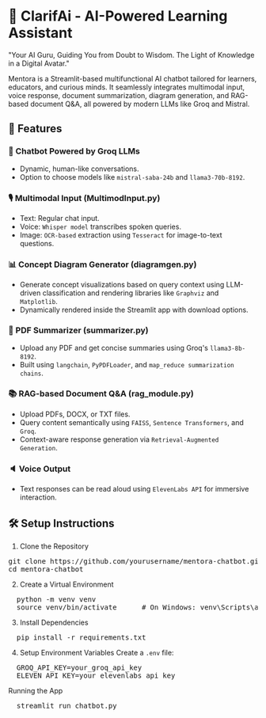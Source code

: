 # 🤖 **ClarifAi - AI-Powered Learning Assistant**<br>
"Your AI Guru, Guiding You from Doubt to Wisdom. The Light of Knowledge in a Digital Avatar."

Mentora is a Streamlit-based multifunctional AI chatbot tailored for learners, educators, and curious minds. It seamlessly integrates multimodal input, voice response, document summarization, diagram generation, and RAG-based document Q&A, all powered by modern LLMs like Groq and Mistral.

## 🚀 **Features**

### 🧠 Chatbot Powered by Groq LLMs</br>
- Dynamic, human-like conversations.</br>
- Option to choose models like `mistral-saba-24b` and `llama3-70b-8192`.

### 🎙️ Multimodal Input (MultimodInput.py)</br>
- Text: Regular chat input.</br>
- Voice: `Whisper model` transcribes spoken queries.</br>
- Image: `OCR-based` extraction using `Tesseract` for image-to-text questions.</br>

### 📊 Concept Diagram Generator (diagramgen.py)</br>
- Generate concept visualizations based on query context using LLM-driven classification and rendering libraries like `Graphviz` and `Matplotlib`.</br>
- Dynamically rendered inside the Streamlit app with download options.</br>

### 📄 PDF Summarizer (summarizer.py)</br>
- Upload any PDF and get concise summaries using Groq's `llama3-8b-8192`.</br>
- Built using `langchain`, `PyPDFLoader`, and `map_reduce summarization chains`.</br>

### 📚 RAG-based Document Q&A (rag_module.py)</br>
- Upload PDFs, DOCX, or TXT files.</br>
- Query content semantically using `FAISS`, `Sentence Transformers`, and `Groq`.</br>
- Context-aware response generation via `Retrieval-Augmented Generation`.</br>

### 🔈 Voice Output</br>
- Text responses can be read aloud using `ElevenLabs API` for immersive interaction.</br>

## 🛠️ Setup Instructions
1. Clone the Repository
<pre>
git clone https://github.com/yourusername/mentora-chatbot.git
cd mentora-chatbot
</pre>
2. Create a Virtual Environment
<pre>
  python -m venv venv
  source venv/bin/activate      # On Windows: venv\Scripts\activate
</pre>

3. Install Dependencies
<pre>
  pip install -r requirements.txt
</pre>

4. Setup Environment Variables
Create a `.env` file:

<pre>
  GROQ_API_KEY=your_groq_api_key
  ELEVEN_API_KEY=your_elevenlabs_api_key
</pre>

Running the App
<pre>
  streamlit run chatbot.py
</pre>
